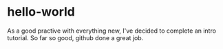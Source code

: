 # hello-world

As a good practive with everything new,
I've decided to complete an intro tutorial.
So far so good, github done a great job.
